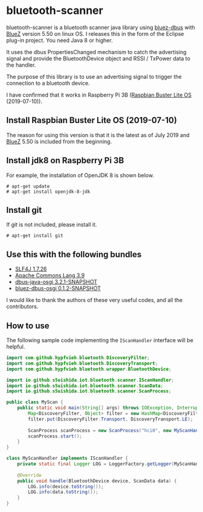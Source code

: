 # bluetooth-scanner
bluetooth-scanner is a bluetooth scanner java library using [bluez-dbus](https://github.com/hypfvieh/bluez-dbus) with [BlueZ](http://www.bluez.org/) version 5.50 on linux OS. I releases this in the form of the Eclipse plug-in project.
You need Java 8 or higher.

It uses the dbus PropertiesChanged mechanism to catch the advertising signal and provide the BluetoothDevice object and RSSI / TxPower data to the handler.

The purpose of this library is to use an advertising signal to trigger the connection to a bluetooth device.

I have confirmed that it works in Raspberry Pi 3B ([Raspbian Buster Lite OS](https://www.raspberrypi.org/downloads/raspbian/) (2019-07-10)).

## Install Raspbian Buster Lite OS (2019-07-10)
The reason for using this version is that it is the latest as of July 2019 and [BlueZ](http://www.bluez.org/) 5.50 is included from the beginning.

## Install jdk8 on Raspberry Pi 3B
For example, the installation of OpenJDK 8 is shown below.
```
# apt-get update
# apt-get install openjdk-8-jdk
```

## Install git
If git is not included, please install it.
```
# apt-get install git
```

## Use this with the following bundles
- [SLF4J 1.7.26](https://www.slf4j.org/)
- [Apache Commons Lang 3.9](https://commons.apache.org/proper/commons-lang/)
- [dbus-java-osgi 3.2.1-SNAPSHOT](https://github.com/hypfvieh/dbus-java)
- [bluez-dbus-osgi 0.1.2-SNAPSHOT](https://github.com/s5uishida/bluez-dbus-osgi)

I would like to thank the authors of these very useful codes, and all the contributors.

## How to use
The following sample code implementing the `IScanHandler` interface will be helpful.
```java
import com.github.hypfvieh.bluetooth.DiscoveryFilter;
import com.github.hypfvieh.bluetooth.DiscoveryTransport;
import com.github.hypfvieh.bluetooth.wrapper.BluetoothDevice;

import io.github.s5uishida.iot.bluetooth.scanner.IScanHandler;
import io.github.s5uishida.iot.bluetooth.scanner.ScanData;
import io.github.s5uishida.iot.bluetooth.scanner.ScanProcess;

public class MyScan {
    public static void main(String[] args) throws IOException, InterruptedException {
        Map<DiscoveryFilter, Object> filter = new HashMap<DiscoveryFilter, Object>();
        filter.put(DiscoveryFilter.Transport, DiscoveryTransport.LE);
        
        ScanProcess scanProcess = new ScanProcess("hci0", new MyScanHandler(), filter);
        scanProcess.start();
    }
}

class MyScanHandler implements IScanHandler {
    private static final Logger LOG = LoggerFactory.getLogger(MyScanHandler.class);
    
    @Override
    public void handle(BluetoothDevice device, ScanData data) {
        LOG.info(device.toString());
        LOG.info(data.toString());
    }
}
```
